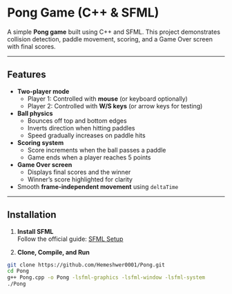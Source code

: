 # Pong Game (C++ & SFML)

A simple **Pong game** built using C++ and SFML. This project demonstrates collision detection, paddle movement, scoring, and a Game Over screen with final scores.

---

## Features

- **Two-player mode**
  - Player 1: Controlled with **mouse** (or keyboard optionally)  
  - Player 2: Controlled with **W/S keys** (or arrow keys for testing)
- **Ball physics**
  - Bounces off top and bottom edges
  - Inverts direction when hitting paddles
  - Speed gradually increases on paddle hits
- **Scoring system**
  - Score increments when the ball passes a paddle
  - Game ends when a player reaches 5 points
- **Game Over screen**
  - Displays final scores and the winner
  - Winner’s score highlighted for clarity
- Smooth **frame-independent movement** using `deltaTime`

---

## Installation

1. **Install SFML**  
   Follow the official guide: [SFML Setup](https://www.sfml-dev.org/tutorials/2.5/)

2. **Clone, Compile, and Run**
```bash
git clone https://github.com/Hemeshwer0001/Pong.git
cd Pong
g++ Pong.cpp -o Pong -lsfml-graphics -lsfml-window -lsfml-system
./Pong
